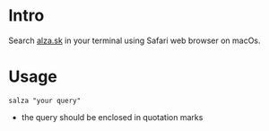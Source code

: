 # Intro

Search [alza.sk](https://www.alza.sk) in your terminal using Safari web browser on macOs.

# Usage

```shell
salza "your query"
```

- the query should be enclosed in quotation marks
